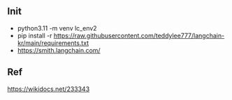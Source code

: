 ## Init ##
- python3.11 -m venv lc_env2
- pip install -r https://raw.githubusercontent.com/teddylee777/langchain-kr/main/requirements.txt
- https://smith.langchain.com/

## Ref ##
https://wikidocs.net/233343